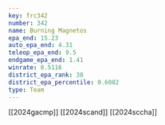```yaml
---
key: frc342
number: 342
name: Burning Magnetos
epa_end: 15.23
auto_epa_end: 4.31
teleop_epa_end: 9.5
endgame_epa_end: 1.41
winrate: 0.5116
district_epa_rank: 38
district_epa_percentile: 0.6082
type: Team
---
```

[[2024gacmp]]
[[2024scand]]
[[2024sccha]]
